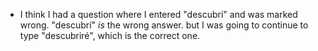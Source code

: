 - I think I had a question where I entered "descubri" and was marked wrong. "descubrí" *is* the wrong answer. but I was going to continue to type "descubriré", which is the correct one.

